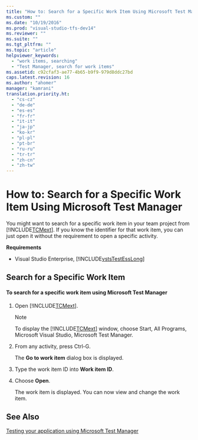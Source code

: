 ```yaml
---
title: "How to: Search for a Specific Work Item Using Microsoft Test Manager | Microsoft Docs"
ms.custom: ""
ms.date: "10/19/2016"
ms.prod: "visual-studio-tfs-dev14"
ms.reviewer: ""
ms.suite: ""
ms.tgt_pltfrm: ""
ms.topic: "article"
helpviewer_keywords: 
  - "work items, searching"
  - "Test Manager, search for work items"
ms.assetid: c92cfaf3-ae77-4b65-b9f9-979d8ddc27bd
caps.latest.revision: 16
ms.author: "ahomer"
manager: "kamrani"
translation.priority.ht: 
  - "cs-cz"
  - "de-de"
  - "es-es"
  - "fr-fr"
  - "it-it"
  - "ja-jp"
  - "ko-kr"
  - "pl-pl"
  - "pt-br"
  - "ru-ru"
  - "tr-tr"
  - "zh-cn"
  - "zh-tw"
---
```

# How to: Search for a Specific Work Item Using Microsoft Test Manager
You might want to search for a specific work item in your team project from [!INCLUDE[TCMext](../code-quality/includes/tcmext_md.md)]. If you know the identifier for that work item, you can just open it without the requirement to open a specific activity.  
  
 **Requirements**  
  
-   Visual Studio Enterprise, [!INCLUDE[vstsTestEssLong](../test/includes/vststestesslong_md.md)]  
  
## Search for a Specific Work Item  
  
#### To search for a specific work item using Microsoft Test Manager  
  
1.  Open [!INCLUDE[TCMext](../code-quality/includes/tcmext_md.md)].  
  
    > [!NOTE]
    >  To display the [!INCLUDE[TCMext](../code-quality/includes/tcmext_md.md)] window, choose Start, All Programs, Microsoft Visual Studio, Microsoft Test Manager.  
  
2.  From any activity, press Ctrl-G.  
  
     The **Go to work item** dialog box is displayed.  
  
3.  Type the work item ID into **Work item ID**.  
  
4.  Choose **Open**.  
  
     The work item is displayed. You can now view and change the work item.  
  
## See Also  
 [Testing your application using Microsoft Test Manager](../test/testing-your-application-using-microsoft-test-manager.md)